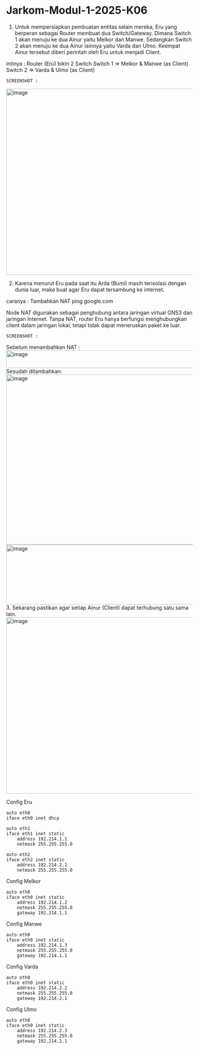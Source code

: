 ﻿# Jarkom-Modul-1-2025-K06
1. Untuk mempersiapkan pembuatan entitas selain mereka, Eru yang berperan sebagai Router membuat dua Switch/Gateway. Dimana Switch 1 akan menuju ke dua Ainur yaitu Melkor dan Manwe. Sedangkan Switch 2 akan menuju ke dua Ainur lainnya yaitu Varda dan Ulmo. Keempat Ainur tersebut diberi perintah oleh Eru untuk menjadi Client.

intinya : 
Router (Eru) bikin 2 Switch
Switch 1 => Melkor & Manwe (as Client)
Switch 2 => Varda & Ulmo (as Client)

	SCREENSHOT : 

<img width="749" height="501" alt="image" src="https://github.com/user-attachments/assets/962767f2-dd7e-4d71-a08f-8bac84ffff9f" />


2. Karena menurut Eru pada saat itu Arda (Bumi) masih terisolasi dengan dunia luar, maka buat agar Eru dapat tersambung ke internet.

caranya : 
	Tambahkan NAT
	ping google.com

Node NAT digunakan sebagai penghubung antara jaringan virtual GNS3 dan jaringan Internet. Tanpa NAT, router Eru hanya berfungsi menghubungkan client dalam jaringan lokal, tetapi tidak dapat meneruskan paket ke luar.

	SCREENSHOT : 
Sebelum menambahkan NAT :  
<img width="711" height="48" alt="image" src="https://github.com/user-attachments/assets/027e3c63-c9a2-42de-8b1c-60e17293b446" />  
Sesudah ditambahkan:  
<img width="628" height="458" alt="image" src="https://github.com/user-attachments/assets/f5683653-35cc-4bb8-b398-62c3f9b16a4d" />  
<img width="802" height="161" alt="image" src="https://github.com/user-attachments/assets/931c63d5-64ec-4fcb-8869-104eec214794" />  
3. Sekarang pastikan agar setiap Ainur (Client) dapat terhubung satu sama lain.  
<img width="505" height="475" alt="image" src="https://github.com/user-attachments/assets/fef55ca9-6366-4417-b2fc-21631003f9f6" />

Config Eru
```
auto eth0
iface eth0 inet dhcp

auto eth1
iface eth1 inet static
	address 192.214.1.1
	netmask 255.255.255.0

auto eth2
iface eth2 inet static
	address 192.214.2.1
	netmask 255.255.255.0
```

Config Melkor
```
auto eth0
iface eth0 inet static
	address 192.214.1.2
	netmask 255.255.255.0
	gateway 192.214.1.1
```
Config Manwe
```
auto eth0
iface eth0 inet static
	address 192.214.1.3
	netmask 255.255.255.0
	gateway 192.214.1.1
```
Config Varda
```
auto eth0
iface eth0 inet static
	address 192.214.2.2
	netmask 255.255.255.0
	gateway 192.214.2.1
```
Config Ulmo
```
auto eth0
iface eth0 inet static
	address 192.214.2.3
	netmask 255.255.255.0
	gateway 192.214.2.1
```


















